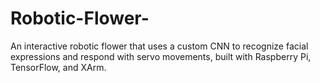 # Robotic-Flower-
An interactive robotic flower that uses a custom CNN to recognize facial expressions and respond with servo movements, built with Raspberry Pi, TensorFlow, and XArm.

